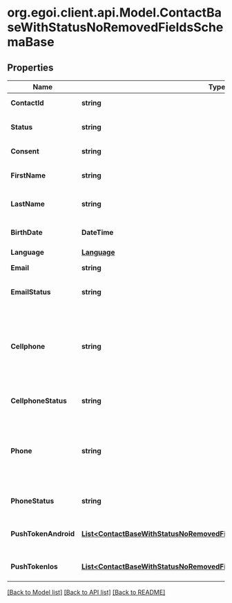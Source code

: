 
# org.egoi.client.api.Model.ContactBaseWithStatusNoRemovedFieldsSchemaBase

## Properties

Name | Type | Description | Notes
------------ | ------------- | ------------- | -------------
**ContactId** | **string** |  | [optional] [readonly] 
**Status** | **string** | Status of the contact | [optional] [default to StatusEnum.Active]
**Consent** | **string** | Contact consent | [optional] 
**FirstName** | **string** | First name of the contact | [optional] 
**LastName** | **string** | Last name of the contact | [optional] 
**BirthDate** | **DateTime** | Birth date of the contact | [optional] 
**Language** | [**Language**](Language.md) |  | [optional] 
**Email** | **string** | Email of the contact | [optional] 
**EmailStatus** | **string** | Email channel status | [optional] 
**Cellphone** | **string** | Cellphone of the contact (country code followed by phone number, split by &#39;-&#39;) | [optional] 
**CellphoneStatus** | **string** | Cellphone channel status | [optional] 
**Phone** | **string** | Phone of the contact (country code followed by phone number, split by &#39;-&#39;) | [optional] 
**PhoneStatus** | **string** | Phone channel status | [optional] 
**PushTokenAndroid** | [**List&lt;ContactBaseWithStatusNoRemovedFieldsSchemaBasePushTokenAndroid&gt;**](ContactBaseWithStatusNoRemovedFieldsSchemaBasePushTokenAndroid.md) | Android push token of the contact | [optional] 
**PushTokenIos** | [**List&lt;ContactBaseWithStatusNoRemovedFieldsSchemaBasePushTokenIos&gt;**](ContactBaseWithStatusNoRemovedFieldsSchemaBasePushTokenIos.md) | IOS push token of the contact | [optional] 

[[Back to Model list]](../README.md#documentation-for-models)
[[Back to API list]](../README.md#documentation-for-api-endpoints)
[[Back to README]](../README.md)

